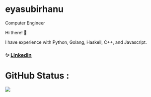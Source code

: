# eyasubirhanu
Computer Engineer

Hi there! 👋

I have experience with Python, Golang, Haskell, C++, and Javascript.
### ✨ [Linkedin](https://www.linkedin.com/in/eyasu-birhanu-4665701a3/)


# GitHub Status :

![](https://github-readme-streak-stats.herokuapp.com/?user=eyasubirhanu&theme=dark&hide_border=false)<br/>
